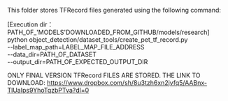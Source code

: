 This folder stores TFRecord files generated using the following command:

[Execution dir：PATH_OF_'MODELS'DOWNLOADED_FROM_GITHUB/models/research]
python object_detection/dataset_tools/create_pet_tf_record.py \
--label_map_path=LABEL_MAP_FILE_ADDRESS \
--data_dir=PATH_OF_DATASET \
--output_dir=PATH_OF_EXPECTED_OUTPUT_DIR

ONLY FINAL VERSION TFRecord FILES ARE STORED.
THE LINK TO DOWNLOAD:
https://www.dropbox.com/sh/8u3tzh6xn2jvfq5/AABnx-TlUaIps9YhoTqzbPTva?dl=0
